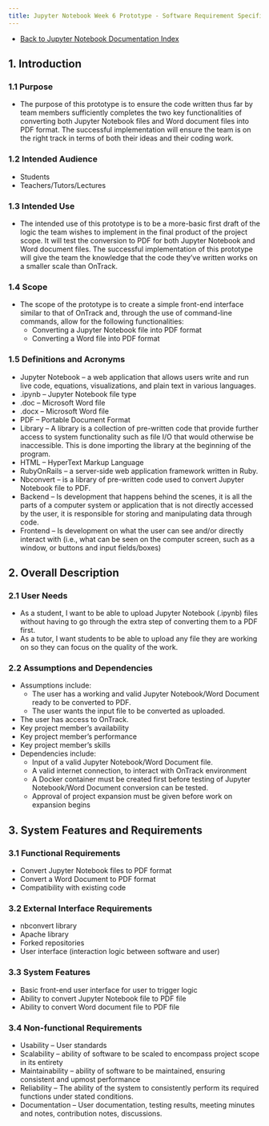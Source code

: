 ```yaml
---
title: Jupyter Notebook Week 6 Prototype - Software Requirement Specification (SRS)
---
```


- [Back to Jupyter Notebook Documentation Index](Index.md)

## 1. Introduction

### 1.1 Purpose

- The purpose of this prototype is to ensure the code written thus far by team
  members sufficiently completes the two key functionalities of converting
  both Jupyter Notebook files and Word document files into PDF format.
  The successful implementation will ensure the team is on the right track in
  terms of both their ideas and their coding work.

### 1.2 Intended Audience

- Students
- Teachers/Tutors/Lectures

### 1.3 Intended Use

- The intended use of this prototype is to be a more-basic first draft of the
  logic the team wishes to implement in the final product of the project
  scope. It will test the conversion to PDF for both Jupyter Notebook and
  Word document files. The successful implementation of this prototype
  will give the team the knowledge that the code they’ve written works on a
  smaller scale than OnTrack.

### 1.4 Scope

- The scope of the prototype is to create a simple front-end interface similar
  to that of OnTrack and, through the use of command-line commands, allow
  for the following functionalities:
  - Converting a Jupyter Notebook file into PDF format
  - Converting a Word file into PDF format

### 1.5 Definitions and Acronyms

- Jupyter Notebook – a web application that allows users write and run live
  code, equations, visualizations, and plain text in various languages.
- .ipynb – Jupyter Notebook file type
- .doc – Microsoft Word file
- .docx – Microsoft Word file
- PDF – Portable Document Format
- Library – A library is a collection of pre-written code that provide further
  access to system functionality such as file I/O that would otherwise be
  inaccessible. This is done importing the library at the beginning of the program.
- HTML – HyperText Markup Language
- RubyOnRails – a server-side web application framework written in Ruby.
- Nbconvert – is a library of pre-written code used to convert Jupyter
  Notebook file to PDF.
- Backend – Is development that happens behind the scenes, it is all the parts
  of a computer system or application that is not directly accessed by the
  user, it is responsible for storing and manipulating data through code.
- Frontend – Is development on what the user can see and/or directly interact
  with (i.e., what can be seen on the computer screen, such as a window,
  or buttons and input fields/boxes)

## 2. Overall Description

### 2.1 User Needs

- As a student, I want to be able to upload Jupyter Notebook (.ipynb) files
  without having to go through the extra step of converting them to a PDF first.
- As a tutor, I want students to be able to upload any file they are working
  on so they can focus on the quality of the work.

### 2.2 Assumptions and Dependencies

- Assumptions include:
  - The user has a working and valid Jupyter Notebook/Word Document ready to
  be converted to PDF.
  - The user wants the input file to be converted as uploaded.
- The user has access to OnTrack.
- Key project member’s availability
- Key project member’s performance
- Key project member’s skills
- Dependencies include:
  - Input of a valid Jupyter Notebook/Word Document file.
  - A valid internet connection, to interact with OnTrack environment
  - A Docker container must be created first before testing of Jupyter
    Notebook/Word Document conversion can be tested.
  - Approval of project expansion must be given before work on expansion begins

## 3. System Features and Requirements

### 3.1 Functional Requirements

- Convert Jupyter Notebook files to PDF format
- Convert a Word Document to PDF format
- Compatibility with existing code

### 3.2 External Interface Requirements

- nbconvert library
- Apache library
- Forked repositories
- User interface (interaction logic between software and user)

### 3.3 System Features

- Basic front-end user interface for user to trigger logic
- Ability to convert Jupyter Notebook file to PDF file
- Ability to convert Word document file to PDF file

### 3.4 Non-functional Requirements

- Usability – User standards
- Scalability – ability of software to be scaled to encompass project scope in
its entirety
- Maintainability – ability of software to be maintained, ensuring consistent
and upmost performance
- Reliability – The ability of the system to consistently perform its required
functions under stated conditions.
- Documentation – User documentation, testing results, meeting minutes and
 notes, contribution notes, discussions.
